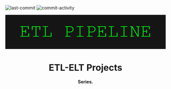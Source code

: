 ![last-commit](https://img.shields.io/github/last-commit/aimmazlan/ETL-Pipeline)
![commit-activity](https://img.shields.io/github/commit-activity/w/aimmazlan/etl-pipeline)
<p align="center"><img src="https://github.com/aimmazlan/ETL-Pipeline/blob/main/ETL-PIPELINE.png" alt="ETL-PIPELINE" /></p>

<h1 align="center">ETL-ELT Projects</h1>
<p align="center"><b>Series.</b></p>
